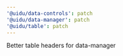 ```yaml
---
'@uidu/data-controls': patch
'@uidu/data-manager': patch
'@uidu/table': patch
---
```


Better table headers for data-manager
